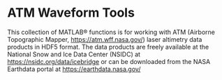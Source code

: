 # ATM Waveform Tools
This collection of MATLAB® functions is for working with ATM (Airborne Topographic Mapper, https://atm.wff.nasa.gov/) laser altimetry data products in HDF5 format. The data products are freely available at the National Snow and Ice Data Center (NSIDC)
at https://nsidc.org/data/icebridge or can be downloaded from the NASA Earthdata portal at https://earthdata.nasa.gov/
